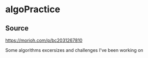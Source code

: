 # algoPractice

## Source

https://morioh.com/p/bc2031267810

Some algorithms excersizes and challenges I've been working on
